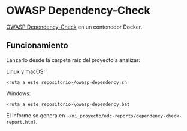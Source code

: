 # OWASP Dependency-Check

[OWASP Dependency-Check](https://owasp.org/www-project-dependency-check/) en un contenedor Docker.

## Funcionamiento

Lanzarlo desde la carpeta raíz del proyecto a analizar:

Linux y macOS:

```shell
<ruta_a_este_repositorio>/owasp-dependency.sh
```

Windows:

```shell
<ruta_a_este_repositorio>\owasp-dependency.bat
```

El informe se genera en `~/mi_proyecto/odc-reports/dependency-check-report.html`.
